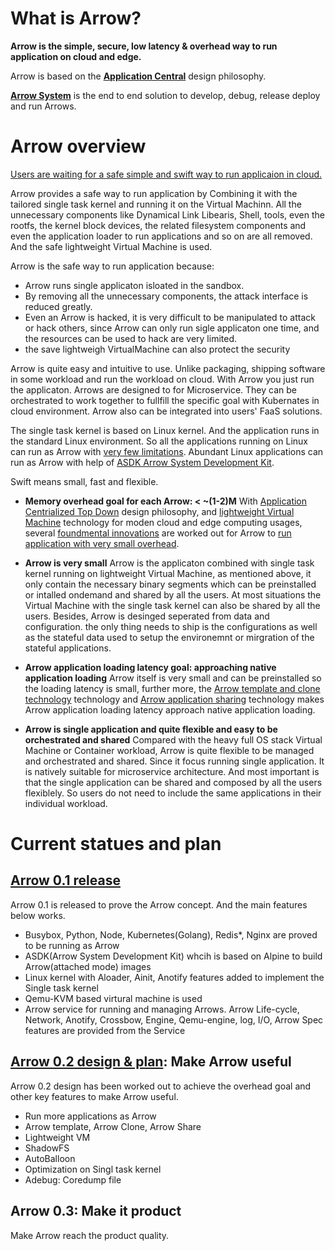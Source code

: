 # What is Arrow?
**Arrow is the simple, secure, low latency & overhead way to run application on cloud and edge.**

Arrow is based on the [**Application Central**](/TopDown.md) design philosophy.

[**Arrow System**](/ArrowSystemVision.md) is the end to end solution to develop, debug, release deploy and run Arrows.


# Arrow overview

[Users are waiting for a safe simple and swift way to run applicaion in cloud.](ArrowIsUseful.md)

Arrow provides a safe way to run application by Combining it with the tailored single task kernel and running it on the Virtual Machinn. All the unnecessary components like Dynamical Link Libearis, Shell, tools, even the rootfs, the kernel block devices, the related filesystem components and even the application loader to run applications and so on are all removed. And the safe lightweight Virtual Machine is used.

Arrow is the safe way to run application because:
- Arrow runs single applicaton isloated in the sandbox.
- By removing all the unnecessary components, the attack interface is reduced greatly.
- Even an Arrow is hacked, it is very difficult to be manipulated to attack or hack others, since Arrow can only run sigle applicaton one time, and the resources can be used to hack are very limited.
- the save lightweigh VirtualMachine can also protect the security

Arrow is quite easy and intuitive to use. Unlike packaging, shipping software in some workload and run the workload on cloud. With Arrow you just run the applicaton. Arrows are designed to for Microservice. They can be orchestrated to work together to fullfill the specific goal with Kubernates in cloud environment. Arrow also can be integrated into users' FaaS solutions.

The single task kernel is based on Linux kernel. And the application runs in the standard Linux environment. So all the applications running on Linux can run as Arrow with [very few limitations](/path/to/limitation). Abundant Linux applications can run as Arrow with help of [ASDK Arrow System Development Kit](/path/to/ASDK).

Swift means small, fast and flexible.

- **Memory overhead goal for each Arrow:  < ~(1-2)M**
With [Application Centrialized Top Down](/path/to/topdown) design philosophy, and [lightweight Virtual Machine](/path/to/lightweithtVirtualMachine) technology for moden cloud and edge computing usages, several [foundmental innovations](/path/to/innovations) are worked out for Arrow to [run application with very small overhead](/path/to/overhead). 

- **Arrow is very small**
Arrow is the applicaton combined with single task kernel running on lightweight Virtual Machine, as mentioned above, it only contain the necessary binary segments which can be preinstalled or intalled ondemand and shared by all the users. At most situations the Virtual Machine with the single task kernel can also be shared by all the users. Besides, Arrow is desinged seperated from data and configuration. the only thing needs to ship is the configurations as well as the stateful data used to setup the environemnt or mirgration of the stateful applications.

- **Arrow application loading latency goal: approaching native application loading**
Arrow itself is very small and can be preinstalled so the loading latency is small, further more, the [Arrow template and clone technology](/path/to/AtemplateClone) technology and [Arrow application sharing](/path/toAshareing) technology makes Arrow application loading latency approach native application loading.

- **Arrow is single application and quite flexible and easy to be orchestrated and shared** 
 Compared with the heavy full OS stack Virtual Machine or Container workload, Arrow is quite flexible to be managed and orchestrated and shared. Since it focus running single application. It is natively suitable for microservice architecture. And most important is that the single application can be shared and composed by all the users flexiblely. So users do not need to include the same applications in their individual workload.

# Current statues and plan
## [Arrow 0.1 release](/path/to/0.1Release)

Arrow 0.1 is released to prove the Arrow concept. And the main features below works.

- Busybox, Python, Node, Kubernetes(Golang), Redis*, Nginx are proved to be running as Arrow 
- ASDK(Arrow System Development Kit) whcih is based on Alpine to build Arrow(attached mode) images
- Linux kernel with Aloader, Ainit, Anotify features added to implement the Single task kernel
- Qemu-KVM based virtural machine is used
- Arrow service for running and managing Arrows. Arrow Life-cycle, Network, Anotify, Crossbow, Engine, Qemu-engine, log, I/O, Arrow Spec features are provided from the Service

## [Arrow 0.2 design & plan](/Path/to/0.2ReleasePlan): Make Arrow useful

Arrow 0.2 design has been worked out to achieve the overhead goal and other key features to make Arrow useful.

- Run more applications as Arrow
- Arrow template, Arrow Clone, Arrow Share 
- Lightweight VM
- ShadowFS
- AutoBalloon
- Optimization on Singl task kernel
- Adebug: Coredump file

## Arrow 0.3: Make it product

Make Arrow reach the product quality.

